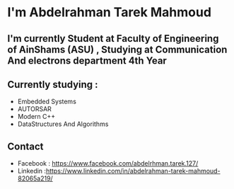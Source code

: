 
# I'm Abdelrahman Tarek Mahmoud 
## I'm currently Student at Faculty of Engineering of AinShams (ASU) , Studying at Communication And electrons department 4th Year
 ## Currently studying : 
 
  * Embedded Systems
  * AUTORSAR
  * Modern C++
  * DataStructures And Algorithms
## Contact
  * Facebook : https://www.facebook.com/abdelrhman.tarek.127/
  * Linkedin :https://www.linkedin.com/in/abdelrahman-tarek-mahmoud-82065a219/
